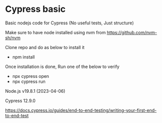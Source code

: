 # Cypress basic 
Basic nodejs code for Cypress (No useful tests, Just structure)

Make sure to have node installed using nvm from https://github.com/nvm-sh/nvm 

Clone repo and do as below to install it

- npm install

Once installation is done, Run one of the below to verify

- npx cypress open
- npx cypress run

Node.js v19.8.1 (2023-04-06)

Cypress 12.9.0

https://docs.cypress.io/guides/end-to-end-testing/writing-your-first-end-to-end-test 
